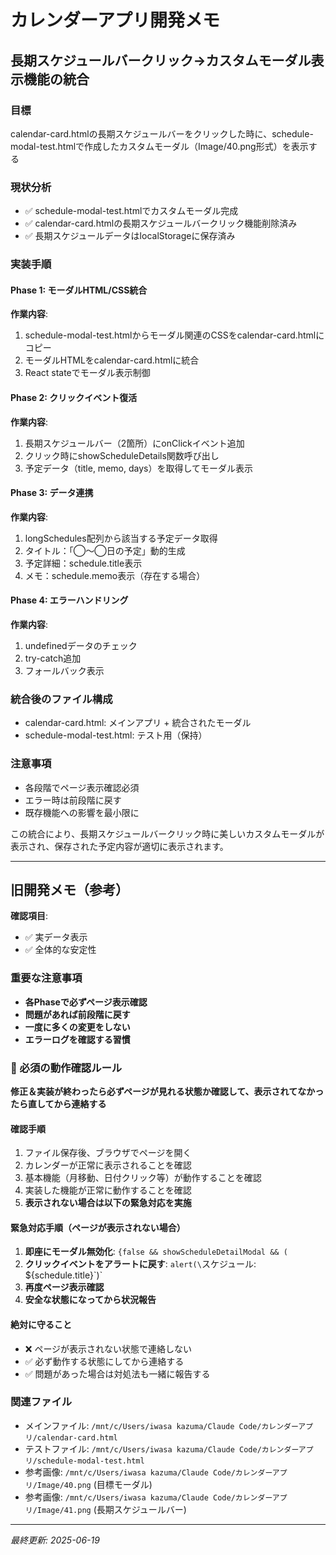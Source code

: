 # カレンダーアプリ開発メモ

## 長期スケジュールバークリック→カスタムモーダル表示機能の統合

### 目標
calendar-card.htmlの長期スケジュールバーをクリックした時に、schedule-modal-test.htmlで作成したカスタムモーダル（Image/40.png形式）を表示する

### 現状分析
- ✅ schedule-modal-test.htmlでカスタムモーダル完成
- ✅ calendar-card.htmlの長期スケジュールバークリック機能削除済み
- ✅ 長期スケジュールデータはlocalStorageに保存済み

### 実装手順

#### Phase 1: モーダルHTML/CSS統合
**作業内容**:
1. schedule-modal-test.htmlからモーダル関連のCSSをcalendar-card.htmlにコピー
2. モーダルHTMLをcalendar-card.htmlに統合
3. React stateでモーダル表示制御

#### Phase 2: クリックイベント復活
**作業内容**:
1. 長期スケジュールバー（2箇所）にonClickイベント追加
2. クリック時にshowScheduleDetails関数呼び出し
3. 予定データ（title, memo, days）を取得してモーダル表示

#### Phase 3: データ連携
**作業内容**:
1. longSchedules配列から該当する予定データ取得
2. タイトル：「◯～◯日の予定」動的生成
3. 予定詳細：schedule.title表示
4. メモ：schedule.memo表示（存在する場合）

#### Phase 4: エラーハンドリング
**作業内容**:
1. undefinedデータのチェック
2. try-catch追加
3. フォールバック表示

### 統合後のファイル構成
- calendar-card.html: メインアプリ + 統合されたモーダル
- schedule-modal-test.html: テスト用（保持）

### 注意事項
- 各段階でページ表示確認必須
- エラー時は前段階に戻す
- 既存機能への影響を最小限に

この統合により、長期スケジュールバークリック時に美しいカスタムモーダルが表示され、保存された予定内容が適切に表示されます。

---

## 旧開発メモ（参考）

**確認項目**:
- ✅ 実データ表示
- ✅ 全体的な安定性

### 重要な注意事項
- **各Phaseで必ずページ表示確認**
- **問題があれば前段階に戻す**
- **一度に多くの変更をしない**
- **エラーログを確認する習慣**

### 🚨 必須の動作確認ルール
**修正＆実装が終わったら必ずページが見れる状態か確認して、表示されてなかったら直してから連絡する**

#### 確認手順
1. ファイル保存後、ブラウザでページを開く
2. カレンダーが正常に表示されることを確認
3. 基本機能（月移動、日付クリック等）が動作することを確認
4. 実装した機能が正常に動作することを確認
5. **表示されない場合は以下の緊急対応を実施**

#### 緊急対応手順（ページが表示されない場合）
1. **即座にモーダル無効化**: `{false && showScheduleDetailModal && (`
2. **クリックイベントをアラートに戻す**: `alert(\`スケジュール: \${schedule.title}\`)`
3. **再度ページ表示確認**
4. **安全な状態になってから状況報告**

#### 絶対に守ること
- ❌ ページが表示されない状態で連絡しない
- ✅ 必ず動作する状態にしてから連絡する
- ✅ 問題があった場合は対処法も一緒に報告する

### 関連ファイル
- メインファイル: `/mnt/c/Users/iwasa kazuma/Claude Code/カレンダーアプリ/calendar-card.html`
- テストファイル: `/mnt/c/Users/iwasa kazuma/Claude Code/カレンダーアプリ/schedule-modal-test.html`
- 参考画像: `/mnt/c/Users/iwasa kazuma/Claude Code/カレンダーアプリ/Image/40.png` (目標モーダル)
- 参考画像: `/mnt/c/Users/iwasa kazuma/Claude Code/カレンダーアプリ/Image/41.png` (長期スケジュールバー)

---

*最終更新: 2025-06-19*